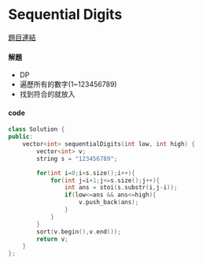# Sequential Digits

[題目連結](https://leetcode.com/problems/sequential-digits/description/?envType=daily-question&envId=2024-02-02)  


#### 解題

* DP
* 遍歷所有的數字(1~123456789)
* 找到符合的就放入


#### code

```cpp
class Solution {
public:
    vector<int> sequentialDigits(int low, int high) {
        vector<int> v;
        string s = "123456789";

        for(int i=0;i<s.size();i++){
            for(int j=i+1;j<=s.size();j++){
                int ans = stoi(s.substr(i,j-i));
                if(low<=ans && ans<=high){
                    v.push_back(ans);
                }
            }
        }
        sort(v.begin(),v.end());
        return v;
    }
};
```
